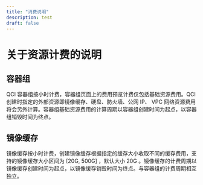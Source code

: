 ```yaml
---
title: "消费说明"
description: test
draft: false
---
```


# 关于资源计费的说明

## 容器组

QCI 容器组按小时计费，容器组页面上的费用预览计费仅包括基础资源费用。QCI 创建时指定的外部资源即镜像缓存、硬盘、防火墙、公网 IP、 VPC 网络资源费用将会另外计算。容器组基础资源费用的计算周期以容器组创建时间为起点，以容器组销毁时间为终点。

## 镜像缓存

镜像缓存按小时计费，创建镜像缓存根据指定的缓存大小收取不同的缓存费用，支持的镜像缓存大小区间为 [20G, 500G] ，默认大小 20G 。镜像缓存的计费周期以镜像缓存创建时间为起点，以镜像缓存销毁时间为终点。与容器组的计费周期相互独立。
